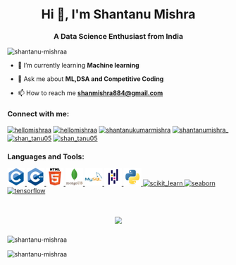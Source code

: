 <h1 align="center">Hi 👋, I'm Shantanu Mishra</h1>
<h3 align="center">A Data Science Enthusiast from India</h3>

<p align="left"> <img src="https://komarev.com/ghpvc/?username=shantanu-mishraa&label=Profile%20views&color=0e75b6&style=flat" alt="shantanu-mishraa" /> </p>

- 🌱 I’m currently learning **Machine learning**

- 💬 Ask me about **ML,DSA and Competitive Coding**

- 📫 How to reach me **shanmishra884@gmail.com**

<h3 align="left">Connect with me:</h3>
<p align="left">
<a href="https://twitter.com/hellomishraa" target="blank"><img align="center" src="https://raw.githubusercontent.com/rahuldkjain/github-profile-readme-generator/master/src/images/icons/Social/twitter.svg" alt="hellomishraa" height="30" width="40" /></a>
<a href="https://linkedin.com/in/hellomishraa" target="blank"><img align="center" src="https://raw.githubusercontent.com/rahuldkjain/github-profile-readme-generator/master/src/images/icons/Social/linked-in-alt.svg" alt="hellomishraa" height="30" width="40" /></a>
<a href="https://kaggle.com/shantanukumarmishra" target="blank"><img align="center" src="https://raw.githubusercontent.com/rahuldkjain/github-profile-readme-generator/master/src/images/icons/Social/kaggle.svg" alt="shantanukumarmishra" height="30" width="40" /></a>
<a href="https://instagram.com/shantanumishra_" target="blank"><img align="center" src="https://raw.githubusercontent.com/rahuldkjain/github-profile-readme-generator/master/src/images/icons/Social/instagram.svg" alt="shantanumishra_" height="30" width="40" /></a>
<a href="https://www.codechef.com/users/shan_tanu05" target="blank"><img align="center" src="https://cdn.jsdelivr.net/npm/simple-icons@3.1.0/icons/codechef.svg" alt="shan_tanu05" height="30" width="40" /></a>
<a href="https://www.leetcode.com/shan_tanu05" target="blank"><img align="center" src="https://raw.githubusercontent.com/rahuldkjain/github-profile-readme-generator/master/src/images/icons/Social/leet-code.svg" alt="shan_tanu05" height="30" width="40" /></a>
</p>


<h3 align="left">Languages and Tools:</h3>
<p align="left"> <a href="https://www.cprogramming.com/" target="_blank" rel="noreferrer"> <img src="https://raw.githubusercontent.com/devicons/devicon/master/icons/c/c-original.svg" alt="c" width="40" height="40"/> </a> <a href="https://www.w3schools.com/cpp/" target="_blank" rel="noreferrer"> <img src="https://raw.githubusercontent.com/devicons/devicon/master/icons/cplusplus/cplusplus-original.svg" alt="cplusplus" width="40" height="40"/> </a> <a href="https://www.w3.org/html/" target="_blank" rel="noreferrer"> <img src="https://raw.githubusercontent.com/devicons/devicon/master/icons/html5/html5-original-wordmark.svg" alt="html5" width="40" height="40"/> </a> <a href="https://www.mongodb.com/" target="_blank" rel="noreferrer"> <img src="https://raw.githubusercontent.com/devicons/devicon/master/icons/mongodb/mongodb-original-wordmark.svg" alt="mongodb" width="40" height="40"/> </a> <a href="https://www.mysql.com/" target="_blank" rel="noreferrer"> <img src="https://raw.githubusercontent.com/devicons/devicon/master/icons/mysql/mysql-original-wordmark.svg" alt="mysql" width="40" height="40"/> </a> <a href="https://pandas.pydata.org/" target="_blank" rel="noreferrer"> <img src="https://raw.githubusercontent.com/devicons/devicon/2ae2a900d2f041da66e950e4d48052658d850630/icons/pandas/pandas-original.svg" alt="pandas" width="40" height="40"/> </a> <a href="https://www.python.org" target="_blank" rel="noreferrer"> <img src="https://raw.githubusercontent.com/devicons/devicon/master/icons/python/python-original.svg" alt="python" width="40" height="40"/> </a> <a href="https://scikit-learn.org/" target="_blank" rel="noreferrer"> <img src="https://upload.wikimedia.org/wikipedia/commons/0/05/Scikit_learn_logo_small.svg" alt="scikit_learn" width="40" height="40"/> </a> <a href="https://seaborn.pydata.org/" target="_blank" rel="noreferrer"> <img src="https://seaborn.pydata.org/_images/logo-mark-lightbg.svg" alt="seaborn" width="40" height="40"/> </a> <a href="https://www.tensorflow.org" target="_blank" rel="noreferrer"> <img src="https://www.vectorlogo.zone/logos/tensorflow/tensorflow-icon.svg" alt="tensorflow" width="40" height="40"/> </a> </p>

<h1 align="center">
  <a href="https://git.io/typing-svg">
    <img src="https://readme-typing-svg.herokuapp.com/?lines=console.log(%22Hey&nbsp;Devs%2C%20Shan&nbsp;Here!%22);print(%22Hey&nbsp;Devs%2C%20Shan&nbsp;Here!%22);printf(%22Hey&nbsp;Devs%2C%20Shan&nbsp;Here!%22);fmt.Println(%22Hey&nbsp;Devs%2C%20Shan&nbsp;Here!%22);println!(%22Hey&nbsp;Devs%2C%20Shan&nbsp;Here!%22);cout%20%3C%3C%20%22Hey&nbsp;Devs%2C%20Shan&nbsp;Here!%22&center=true&size=18&width=550">
  </a>
</h1>

<p><img align="center" src="https://github-readme-stats.vercel.app/api/top-langs?username=shantanu-mishraa&show_icons=true&locale=en&layout=compact" alt="shantanu-mishraa" /></p>

<p><img align="center" src="https://github-readme-streak-stats.herokuapp.com/?user=shantanu-mishraa&" alt="shantanu-mishraa" /></p>


